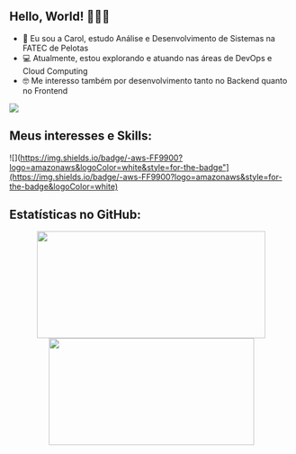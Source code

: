 ## Hello, World! 👩🏻‍💻

- 👋 Eu sou a Carol, estudo Análise e Desenvolvimento de Sistemas na FATEC de Pelotas
- 💻 Atualmente, estou explorando e atuando nas áreas de DevOps e Cloud Computing
- 🤓 Me interesso também por desenvolvimento tanto no Backend quanto no Frontend

<a href="[https://www.linkedin.com/in/carolina-s-freitas/]" target="_blank"><img src="https://img.shields.io/badge/-linkedin-0A66C2?logo=linkedin&logoColor=white&style=for-the-badge" target="_blank"></a>

## Meus interesses e Skills:

![](https://img.shields.io/badge/-aws-FF9900?logo=amazonaws&logoColor=white&style=for-the-badge"](https://img.shields.io/badge/-aws-FF9900?logo=amazonaws&style=for-the-badge&logoColor=white)




## Estatísticas no GitHub: 

<div align="center">
<img width="406px" height="190px" src="https://github-readme-stats.vercel.app/api?username=CarolinaSFreitas&show_icons=true&theme=dark">
<img width="365px" height="190px" src="https://github-readme-stats.vercel.app/api/top-langs/?username=CarolinaSFreitas&hide_progress=true&theme=dark">
</div>


